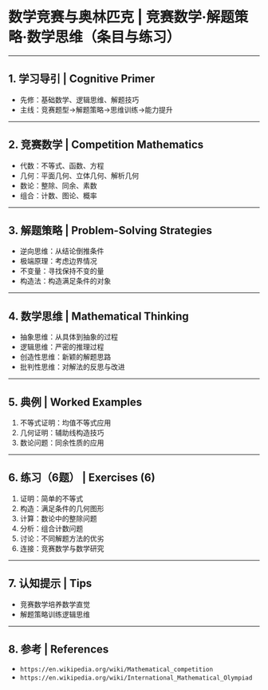 # 数学竞赛与奥林匹克 | 竞赛数学·解题策略·数学思维（条目与练习）

---

## 1. 学习导引 | Cognitive Primer

- 先修：基础数学、逻辑思维、解题技巧
- 主线：竞赛题型→解题策略→思维训练→能力提升

---

## 2. 竞赛数学 | Competition Mathematics

- 代数：不等式、函数、方程
- 几何：平面几何、立体几何、解析几何
- 数论：整除、同余、素数
- 组合：计数、图论、概率

---

## 3. 解题策略 | Problem-Solving Strategies

- 逆向思维：从结论倒推条件
- 极端原理：考虑边界情况
- 不变量：寻找保持不变的量
- 构造法：构造满足条件的对象

---

## 4. 数学思维 | Mathematical Thinking

- 抽象思维：从具体到抽象的过程
- 逻辑思维：严密的推理过程
- 创造性思维：新颖的解题思路
- 批判性思维：对解法的反思与改进

---

## 5. 典例 | Worked Examples

1) 不等式证明：均值不等式应用
2) 几何证明：辅助线构造技巧
3) 数论问题：同余性质的应用

---

## 6. 练习（6题） | Exercises (6)

1) 证明：简单的不等式
2) 构造：满足条件的几何图形
3) 计算：数论中的整除问题
4) 分析：组合计数问题
5) 讨论：不同解题方法的优劣
6) 连接：竞赛数学与数学研究

---

## 7. 认知提示 | Tips

- 竞赛数学培养数学直觉
- 解题策略训练逻辑思维

---

## 8. 参考 | References

- `https://en.wikipedia.org/wiki/Mathematical_competition`
- `https://en.wikipedia.org/wiki/International_Mathematical_Olympiad`
